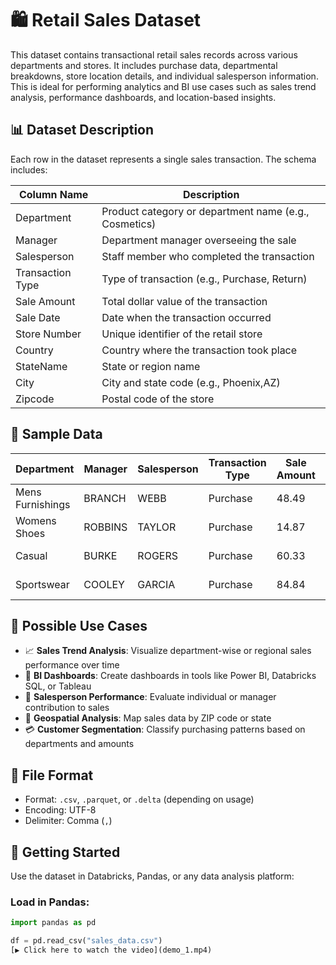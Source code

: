 # 🛍️ Retail Sales Dataset

This dataset contains transactional retail sales records across various departments and stores. It includes purchase data, departmental breakdowns, store location details, and individual salesperson information. This is ideal for performing analytics and BI use cases such as sales trend analysis, performance dashboards, and location-based insights.

## 📊 Dataset Description

Each row in the dataset represents a single sales transaction. The schema includes:

| Column Name       | Description                                                  |
|-------------------|--------------------------------------------------------------|
| Department        | Product category or department name (e.g., Cosmetics)        |
| Manager           | Department manager overseeing the sale                       |
| Salesperson       | Staff member who completed the transaction                   |
| Transaction Type  | Type of transaction (e.g., Purchase, Return)                 |
| Sale Amount       | Total dollar value of the transaction                        |
| Sale Date         | Date when the transaction occurred                           |
| Store Number      | Unique identifier of the retail store                        |
| Country           | Country where the transaction took place                     |
| StateName         | State or region name                                         |
| City              | City and state code (e.g., Phoenix,AZ)                       |
| Zipcode           | Postal code of the store                                     |

## 🧪 Sample Data

| Department        | Manager   | Salesperson | Transaction Type | Sale Amount | Sale Date | Store Number | Country        | StateName | City            | Zipcode |
|------------------|-----------|-------------|------------------|-------------|-----------|---------------|----------------|-----------|------------------|---------|
| Mens Furnishings | BRANCH    | WEBB        | Purchase         | 48.49       | 6/1/2011  | 281a          | N/A            | (not set) |                  |         |
| Womens Shoes     | ROBBINS   | TAYLOR      | Purchase         | 14.87       | 6/1/2011  | 577a          | United States  | Alabama   | Birmingham,AL    | 35201   |
| Casual           | BURKE     | ROGERS      | Purchase         | 60.33       | 6/1/2011  | 211a          | United States  | Arizona   | Phoenix,AZ       | 85019   |
| Sportswear       | COOLEY    | GARCIA      | Purchase         | 84.84       | 6/1/2011  | 576a          | United States  | Arizona   | Mesa,AZ          | 85876   |

## 🧠 Possible Use Cases

- 📈 **Sales Trend Analysis**: Visualize department-wise or regional sales performance over time
- 🧾 **BI Dashboards**: Create dashboards in tools like Power BI, Databricks SQL, or Tableau
- 👥 **Salesperson Performance**: Evaluate individual or manager contribution to sales
- 📍 **Geospatial Analysis**: Map sales data by ZIP code or state
- 💳 **Customer Segmentation**: Classify purchasing patterns based on departments and amounts

## 📂 File Format

- Format: `.csv`, `.parquet`, or `.delta` (depending on usage)
- Encoding: UTF-8
- Delimiter: Comma (`,`)

## 📍 Getting Started

Use the dataset in Databricks, Pandas, or any data analysis platform:

### Load in Pandas:

```python
import pandas as pd

df = pd.read_csv("sales_data.csv")
[▶️ Click here to watch the video](demo_1.mp4)
